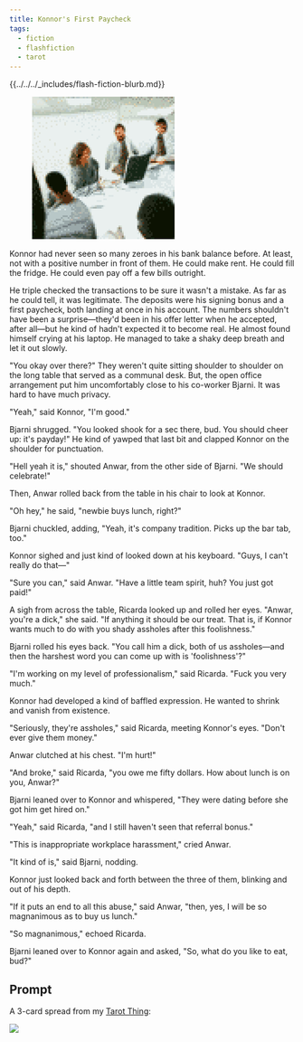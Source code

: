 ```yaml
---
title: Konnor's First Paycheck
tags:
  - fiction
  - flashfiction
  - tarot
---
```


{{../../../_includes/flash-fiction-blurb.md}}

<!--more-->

<figure class="wide"><img src="./cover.png" /></figure>

Konnor had never seen so many zeroes in his bank balance before. At least, not with a positive number in front of them. He could make rent. He could fill the fridge. He could even pay off a few bills outright.

He triple checked the transactions to be sure it wasn't a mistake. As far as he could tell, it was legitimate. The deposits were his signing bonus and a first paycheck, both landing at once in his account. The numbers shouldn't have been a surprise—they'd been in his offer letter when he accepted, after all—but he kind of hadn't expected it to become real. He almost found himself crying at his laptop. He managed to take a shaky deep breath and let it out slowly.

"You okay over there?" They weren't quite sitting shoulder to shoulder on the long table that served as a communal desk. But, the open office arrangement put him uncomfortably close to his co-worker Bjarni. It was hard to have much privacy.

"Yeah," said Konnor, "I'm good."

Bjarni shrugged. "You looked shook for a sec there, bud. You should cheer up: it's payday!" He kind of yawped that last bit and clapped Konnor on the shoulder for punctuation.

"Hell yeah it is," shouted Anwar, from the other side of Bjarni. "We should celebrate!"

Then, Anwar rolled back from the table in his chair to look at Konnor. 

"Oh hey," he said, "newbie buys lunch, right?"

Bjarni chuckled, adding, "Yeah, it's company tradition. Picks up the bar tab, too."

Konnor sighed and just kind of looked down at his keyboard. "Guys, I can't really do that—"

"Sure you can," said Anwar. "Have a little team spirit, huh? You just got paid!"

A sigh from across the table, Ricarda looked up and rolled her eyes. "Anwar, you're a dick," she said. "If anything it should be our treat. That is, if Konnor wants much to do with you shady assholes after this foolishness."

Bjarni rolled his eyes back. "You call him a dick, both of us assholes—and then the harshest word you can come up with is 'foolishness'?"

"I'm working on my level of professionalism," said Ricarda. "Fuck you very much."

Konnor had developed a kind of baffled expression. He wanted to shrink and vanish from existence.

"Seriously, they're assholes," said Ricarda, meeting Konnor's eyes. "Don't ever give them money."

Anwar clutched at his chest. "I'm hurt!"

"And broke," said Ricarda, "you owe me fifty dollars. How about lunch is on you, Anwar?"

Bjarni leaned over to Konnor and whispered, "They were dating before she got him get hired on."

"Yeah," said Ricarda, "and I still haven't seen that referral bonus."

"This is inappropriate workplace harassment," cried Anwar.

"It kind of is," said Bjarni, nodding.

Konnor just looked back and forth between the three of them, blinking and out of his depth.

"If it puts an end to all this abuse," said Anwar, "then, yes, I will be so magnanimous as to buy us lunch."

"So magnanimous," echoed Ricarda.

Bjarni leaned over to Konnor again and asked, "So, what do you like to eat, bud?"

## Prompt

A 3-card spread from my [Tarot Thing](https://lmorchard.github.io/tarot-thing/):

![](20220416155859.png)
